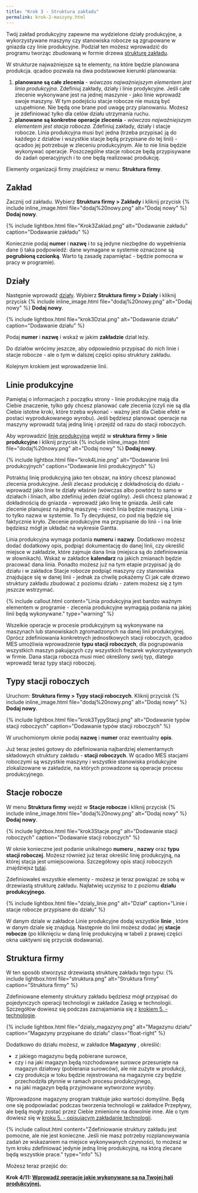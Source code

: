 ```yaml
---
title: "Krok 3 - Struktura zakładu"
permalink: krok-2-maszyny.html
---
```


Twój zakład produkcyjny zapewne ma wydzielone działy produkcyjne, a wykorzystywane maszyny czy stanowiska robocze są zgrupowane w gniazda czy linie produkcyjne. Podział ten możesz wprowadzić do programu tworząc zbudowaną w formie drzewa [strukturę zakładu](/struktura-firmy).

W strukturze najważniejsze są te elementy, na które będzie planowana produkcja. qcadoo pozwala na dwa podstawowe kierunki planowania:
1. **planowane są całe zlecenia** - _wówczas najważniejszym elementem jest linia produkcyjna_. Zdefiniuj zakłady, działy i linie prodykcyjne. Jeśli całe zlecenie wykonywane jest na jednej maszynie - jako linie wprowadź swoje maszyny. W tym podejściu stacje robocze nie muszą być uzupełnione. Nie będą one brane pod uwagę przy planowaniu. Możesz je zdefiniować tylko dla celów działu utrzymania ruchu.
2. **planowane są konkretne operacje zlecenia** - _wówczas najważniejszym elementem jest stacja robocza_. Zdefiniuj zakłady, działy i stacje robocze. Linia produkcyjna musi być jedna (trzeba przypisać ją do każdego z działów i wszystkie stacje będą przypisane do tej linii) - qcadoo jej potrzebuje w zleceniu produkcyjnym. Ale to nie linia będzie wykonywać operacje. Poszczególne stacje robocze będą przypisywane do zadań operacyjnych i to one będą realizować produkcję.

Elementy organizacji firmy znajdziesz w menu: **Struktura firmy**. 

## Zakład

Zacznij od zakładu. Wybierz **Struktura firmy > Zakłady** i kliknij przycisk {% include inline_image.html file="dodaj%20nowy.png" alt="Dodaj nowy" %} **Dodaj nowy**.

{% include lightbox.html file="Krok3Zaklad.png" alt="Dodawanie zakładu" caption="Dodawanie zakładu" %}

Koniecznie podaj **numer** i **nazwę** i to są jedyne niezbędne do wypełnienia dane (i taka podpowiedź: dane wymagane w systemie oznaczone są **pogrubioną czcionką**. Warto tą zasadę zapamiętać - będzie pomocna w pracy w programie).

## Działy

Następnie wprowadź [działy](/dzialy). Wybierz **Struktura firmy > Działy** i kliknij przycisk {% include inline_image.html file="dodaj%20nowy.png" alt="Dodaj nowy" %} **Dodaj nowy**.

{% include lightbox.html file="krok3Dzial.png" alt="Dodawanie działu" caption="Dodawanie działu" %}

Podaj **numer** i **nazwę** i wskaż w jakim **zakładzie** dział leży.

Do działów wrócimy jeszcze, aby odpowiednio przypisać do nich linie i stacje robocze - ale o tym w dalszej części opisu struktury zakładu.

Kolejnym krokiem jest wprowadzenie linii.

## Linie produkcyjne

Pamiętaj o informacjach z początku strony - linie produkcyjne mają dla Ciebie znaczenie, tylko gdy chcesz planować całe zlecenia (czyli nie są dla Ciebie istotne kroki, które trzeba wykonać - ważny jest dla Ciebie efekt w postaci wyprodukowanego wyrobu). Jeśli będziesz planować operacje na maszyny wprowadź tutaj jedną linię i przejdź od razu do stacji roboczych.

Aby wprowadzić [linię produkcyjną](/linie-produkcyjne) wejdź w **struktura firmy > linie produkcyjne** i kliknij przycisk {% include inline_image.html file="dodaj%20nowy.png" alt="Dodaj nowy" %} **Dodaj nowy**.

{% include lightbox.html file="krok4Linie.png" alt="Dodawanie linii produkcyjnych" caption="Dodawanie linii produkcyjnych" %}

Potraktuj linię produkcyjną jako ten obszar, na który chcesz planować zlecenia produkcyjne. Jeśli zlecasz produkcję z dokładnością do działu - wprowadź jako linie te działy właśnie (wówczas albo powtórz to samo w działach i liniach, albo zdefiniuj jeden dział ogólny). Jeśli chcesz planować z dokładnością do gniazda - wprowadź jako linię te gniazda. Jeśli całe zlecenie planujesz na jedną maszynę - niech linia będzie maszyną. Linia - to tylko nazwa w systemie. To Ty decydujesz, co pod nią będzie się faktycznie kryło. Zlecenie produkcyjne ma przypisanie do linii - i na linie będziesz mógł je układać na wykresie Gantta. 


Linia produkcyjna wymaga podania **numeru** i **nazwy**. Dodatkowo możesz dodać dodatkowy opis, podpiąć dokumentację do danej linii, czy określić miejsce w zakładzie, które zajmuje dana linia (miejsca są do zdefiniowania w słownikach). Wskaż w zakładce **kalendarz** na jakich zmianach będzie pracować dana linia. Ponadto możesz już na tym etapie przypisać ją do działu i w zakładce Stacje robocze podpiąć maszyny czy stanowiska znajdujące się w danej linii - jednak za chwilę pokażemy Ci jak całe drzewo struktury zakładu zbudować z poziomu działu - zatem możesz się z tym jeszcze wstrzymać.

{% include callout.html content="Linia produkcyjna jest bardzo ważnym elementem w programie - zlecenia produkcyjne wymagają podania na jakiej linii będą wykonywane." type="warning" %} 

Wszelkie operacje w procesie produkcyjnym są wykonywane na maszynach lub stanowiskach zgromadzonych na danej linii produkcyjnej. Oprócz zdefiniowania konkretnych jednostkowych stacji roboczych, qcadoo MES umożliwia wprowadzenie **typu stacji roboczych**, dla pogrupowania wszystkich maszyn pakujących czy wszystkich frezarek wykorzystywanych w firmie. Dana stacja robocza musi mieć określony swój typ, dlatego wprowadź teraz typy stacji roboczej.

## Typy stacji roboczych

Uruchom: **Struktura firmy > Typy stacji roboczych**. Kliknij przycisk {% include inline_image.html file="dodaj%20nowy.png" alt="Dodaj nowy" %} **Dodaj nowy**.

{% include lightbox.html file="krok3TypyStacji.png" alt="Dodawanie typów stacji roboczych" caption="Dodawanie typów stacji roboczych" %}

W uruchomionym oknie podaj **nazwę** i **numer** oraz ewentualny **opis**. 

Już teraz jesteś gotowy do zdefiniowania najbardziej elementarnych składowych struktury zakładu - **stacji roboczych**. W qcadoo MES stacjami roboczymi są wszystkie maszyny i wszystkie stanowiska produkcyjne zlokalizowane w zakładzie, na których prowadzone są operacje procesu produkcyjnego.

## Stacje robocze

W menu **Struktura firmy** wejdź w **Stacje robocze** i kliknij przycisk {% include inline_image.html file="dodaj%20nowy.png" alt="Dodaj nowy" %} **Dodaj nowy**.

{% include lightbox.html file="krok3Stacje.png" alt="Dodawanie stacji roboczych" caption="Dodawanie stacji roboczych" %} 

W oknie konieczne jest podanie unikalnego **numeru** , **nazwy** oraz **typu stacji roboczej**. Możesz również już teraz określić linię produkcyjną, na której stacja jest umiejscowiona. Szczegółowy opis stacji roboczych znajdziejsz [tutaj](/stacje-robocze).

Zdefiniowałeś wszystkie elementy - możesz je teraz powiązać ze sobą w drzewiastą strukturę zakładu. Najłatwiej uczynisz to z poziomu **działu produkcyjnego**.

{% include lightbox.html file="dzialy_linie.png" alt="Dział" caption="Linie i stacje robocze przypisane do działu" %} 

W danym dziale w zakładce Linie produkcyjne dodaj wszystkie **linie** , które w danym dziale się znajdują. Następnie do linii możesz dodać jej **stacje robocze** (po kliknięciu w daną linię produkcyjną w tabeli z prawej części okna uaktywni się przycisk dodawania).

## Struktura firmy

W ten sposób stworzysz drzewiastą strukturę zakładu tego typu:
{% include lightbox.html file="struktura.png" alt="Struktura firmy" caption="Struktura firmy" %} 
  
Zdefiniowane elementy struktury zakładu będziesz mógł przypisać do pojedynczych operacji technologii w zakładce Zasięg w technologii. Szczegółów dowiesz się podczas zaznajamiania się z [krokiem 5. - technologie](/krok-4-technologie).

{% include lightbox.html file="dzialy_magazyny.png" alt="Magazynu działu" caption="Magazyny przypisane do działu" class="float-right" %} 

 Dodatkowo do działu możesz, w zakładce **Magazyny** , określić: 
- z jakiego magazynu będą pobierane surowce,
- czy i na jaki magazyn będą rozchodowane surowce przesunięte na magazyn działowy (pobierania surowców), ale nie zużyte w produkcji,
- czy produkcja w toku będzie rejestrowana na magazynie czy będzie przechodziła płynnie w ramach procesu produkcyjnego,
- na jaki magazyn będą przyjmowane wytworzone wyroby.

Wprowadzone magazyny program traktuje jako wartości domyślne. Będą one się podpowiadać podczas tworzenia technologii w zakładce Przepływy, ale będą mogły zostać przez Ciebie zmienione na dowolnie inne. Ale o tym dowiesz się w [kroku 5. - opisującym zakładanie technologii](/krok-4-technologie).

{% include callout.html content="Zdefiniowanie struktury zakładu jest pomocne, ale nie jest konieczne. Jeśli nie masz potrzeby rozplanowywania zadań ze wskazaniem na miejsce wykonywanych czynności, to możesz w tym kroku zdefiniować jedynie jedną linię produkcyjną, na którą zlecane będą wszystkie prace." type="info" %} 

Możesz teraz przejść do:

**Krok 4/11: [Wprowadź operacje jakie wykonywane są na Twojej hali produkcyjnej.](/krok-3-operacje)**

